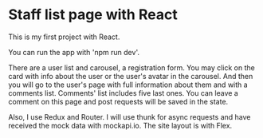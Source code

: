 # Staff list page with React

This is my first project with React. 

You can run the app with 'npm run dev'.

There are a user list and carousel, a registration form. You may click on the card with info about the user or the user's avatar in the carousel. And then you will go to the user's page with full information about them and with a comments list. Comments' list includes five last ones. You can leave a comment on this page and post requests will be saved in the state.

Also, I use Redux and Router. I will use thunk for async requests and have received the mock data with mockapi.io. The site layout is with Flex.
